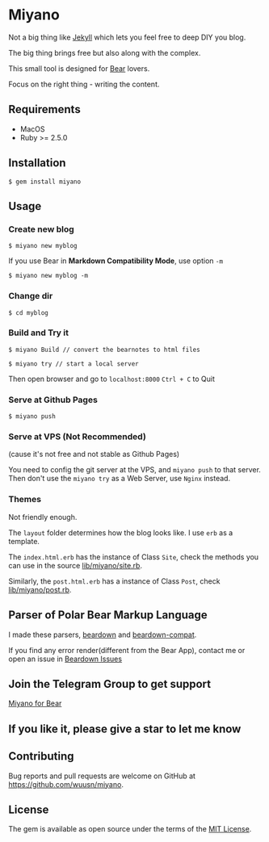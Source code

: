 # Miyano

Not a big thing like [Jekyll](https://jekyllrb.com) which lets you feel free to deep DIY you blog.

The big thing brings free but also along with the complex.

This small tool is designed for [Bear](http://www.bear-writer.com) lovers.

Focus on the right thing - writing the content.

## Requirements

- MacOS
- Ruby >= 2.5.0

## Installation

    $ gem install miyano

## Usage

### Create new blog

    $ miyano new myblog

If you use Bear in **Markdown Compatibility Mode**, use option `-m`

    $ miyano new myblog -m

### Change dir

    $ cd myblog

### Build and Try it

    $ miyano Build // convert the bearnotes to html files

    $ miyano try // start a local server

Then open browser and go to `localhost:8000`
`Ctrl + C` to Quit

### Serve at Github Pages

    $ miyano push

### Serve at VPS (Not Recommended)
(cause it's not free and not stable as Github Pages)

You need to config the git server at the VPS, and `miyano push` to that server.
Then don't use the `miyano try` as a Web Server, use `Nginx` instead.

### Themes
Not friendly enough.

The `layout` folder determines how the blog looks like. 
I use `erb` as a template.

The `index.html.erb` has the instance of Class `Site`, check the methods you can use in the source [lib/miyano/site.rb](https://github.com/wuusn/miyano/blob/master/lib/miyano/site.rb).

Similarly, the `post.html.erb` has a instance of Class `Post`, check [lib/miyano/post.rb](https://github.com/wuusn/miyano/blob/master/lib/miyano/post.rb).


## Parser of  Polar Bear Markup Language
I made these parsers, [beardown](https://github.com/wuusn/beardown) and [beardown-compat](https://github.com/wuusn/beardown-compat).

If you find any error render(different from the Bear App), contact me
or open an issue in [Beardown Issues](https://github.com/wuusn/beardown/issues)

## Join the Telegram Group to get support
[Miyano for Bear](https://t.me/m1yano)

## If you like it, please give a star to let me know

## Contributing

Bug reports and pull requests are welcome on GitHub at https://github.com/wuusn/miyano.

## License

The gem is available as open source under the terms of the [MIT License](https://opensource.org/licenses/MIT).
